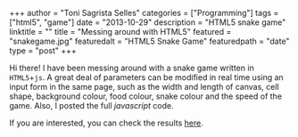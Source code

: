 +++
author = "Toni Sagrista Selles"
categories = ["Programming"]
tags = ["html5", "game"]
date = "2013-10-29"
description = "HTML5 snake game"
linktitle = ""
title = "Messing around with HTML5"
featured = "snakegame.jpg"
featuredalt = "HTML5 Snake Game"
featuredpath = "date"
type = "post"
+++

Hi there! I have been messing around with a snake game written in `HTML5`+`js`. A great deal of parameters can be modified in real time using an input form in the same page, such as the width and length of canvas, cell shape, background colour, food colour, snake colour and the speed of the game. Also, I posted the full *javascript* code.

If you are interested, you can check the results [here](/project/snake).

<!--more-->
